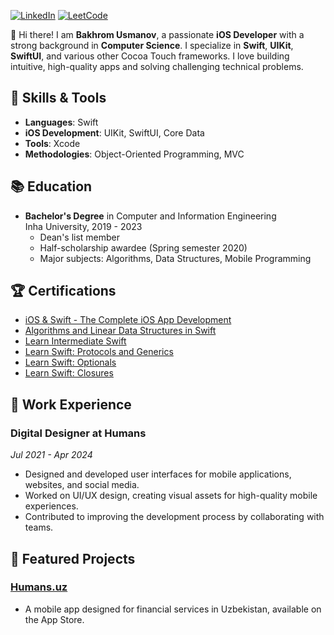 [![LinkedIn](https://img.shields.io/badge/LinkedIn-Profile-blue?logo=linkedin)](https://www.linkedin.com/in/bakhromusmanov)
[![LeetCode](https://img.shields.io/badge/LeetCode-Profile-orange?logo=leetcode)](https://leetcode.com/u/bakhromusmanov/)

👋 Hi there! I am **Bakhrom Usmanov**, a passionate **iOS Developer** with a strong background in **Computer Science**. I specialize in **Swift**, **UIKit**, **SwiftUI**, and various other Cocoa Touch frameworks. I love building intuitive, high-quality apps and solving challenging technical problems.

## 🚀 Skills & Tools
- **Languages**: Swift
- **iOS Development**: UIKit, SwiftUI, Core Data
- **Tools**: Xcode
- **Methodologies**: Object-Oriented Programming, MVC

## 📚 Education
- **Bachelor's Degree** in Computer and Information Engineering  
  Inha University, 2019 - 2023  
  - Dean's list member  
  - Half-scholarship awardee (Spring semester 2020)
  - Major subjects: Algorithms, Data Structures, Mobile Programming

## 🏆 Certifications
- [iOS & Swift - The Complete iOS App Development](https://www.udemy.com/certificate/UC-acf40f11-80e6-48e4-bdbb-6c0b127d8d0b/)
- [Algorithms and Linear Data Structures in Swift](https://www.codecademy.com/profiles/bakhromusmanov/certificates/6065891fafe7a44561a881b728669922)
- [Learn Intermediate Swift](https://www.codecademy.com/profiles/bakhromusmanov/certificates/7ea163c1176d53d69063f6e6386100f1)
- [Learn Swift: Protocols and Generics](https://www.codecademy.com/profiles/bakhromusmanov/certificates/06701bd70b924e609fb25b4c21e7cd05)
- [Learn Swift: Optionals](https://www.codecademy.com/profiles/bakhromusmanov/certificates/16bb92421ee84ff1b12a8b95745f5101)
- [Learn Swift: Closures](https://www.codecademy.com/profiles/bakhromusmanov/certificates/801a04419de345bc999b7f4846159272)

## 💼 Work Experience
### Digital Designer at **Humans**  
*Jul 2021 - Apr 2024*  
- Designed and developed user interfaces for mobile applications, websites, and social media.
- Worked on UI/UX design, creating visual assets for high-quality mobile experiences.
- Contributed to improving the development process by collaborating with teams.

## 📱 Featured Projects
### [Humans.uz](https://apps.apple.com/uz/app/humans-uz/id1508198703)
- A mobile app designed for financial services in Uzbekistan, available on the App Store.
